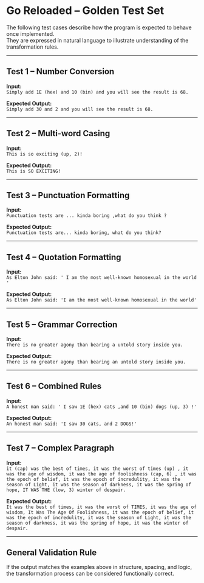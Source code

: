 # Go Reloaded – Golden Test Set

The following test cases describe how the program is expected to behave once implemented.  
They are expressed in natural language to illustrate understanding of the transformation rules.

---

## Test 1 – Number Conversion
**Input:**  
`Simply add 1E (hex) and 10 (bin) and you will see the result is 68.`

**Expected Output:**  
`Simply add 30 and 2 and you will see the result is 68.`

---

## Test 2 – Multi-word Casing
**Input:**  
`This is so exciting (up, 2)!`

**Expected Output:**  
`This is SO EXCITING!`

---

## Test 3 – Punctuation Formatting
**Input:**  
`Punctuation tests are ... kinda boring ,what do you think ?`

**Expected Output:**  
`Punctuation tests are... kinda boring, what do you think?`

---

## Test 4 – Quotation Formatting
**Input:**  
`As Elton John said: ' I am the most well-known homosexual in the world '`

**Expected Output:**  
`As Elton John said: 'I am the most well-known homosexual in the world'`

---

## Test 5 – Grammar Correction
**Input:**  
`There is no greater agony than bearing a untold story inside you.`

**Expected Output:**  
`There is no greater agony than bearing an untold story inside you.`

---

## Test 6 – Combined Rules
**Input:**  
`A honest man said: ' I saw 1E (hex) cats ,and 10 (bin) dogs (up, 3) !'`

**Expected Output:**  
`An honest man said: 'I saw 30 cats, and 2 DOGS!'`

---

## Test 7 – Complex Paragraph
**Input:**  
`it (cap) was the best of times, it was the worst of times (up) , it was the age of wisdom, it was the age of foolishness (cap, 6) , it was the epoch of belief, it was the epoch of incredulity, it was the season of Light, it was the season of darkness, it was the spring of hope, IT WAS THE (low, 3) winter of despair.`

**Expected Output:**  
`It was the best of times, it was the worst of TIMES, it was the age of wisdom, It Was The Age Of Foolishness, it was the epoch of belief, it was the epoch of incredulity, it was the season of Light, it was the season of darkness, it was the spring of hope, it was the winter of despair.`

---

## General Validation Rule
If the output matches the examples above in structure, spacing, and logic, the transformation process can be considered functionally correct.
